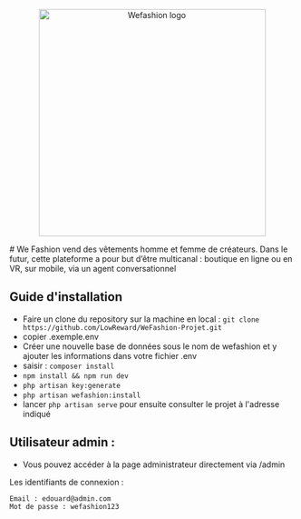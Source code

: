 <p align="center"><a href="#" target="_blank"><img src="https://seeklogo.com/images/W/WE_Fashion-logo-AE6F8295EF-seeklogo.com.png" width="400" alt="Wefashion logo"></a></p>
# We Fashion vend des vêtements homme et femme de créateurs.
Dans le futur, cette plateforme a pour but d’être multicanal : boutique en ligne ou en VR, sur 
mobile, via un agent conversationnel


## Guide d'installation

- Faire un clone du repository sur la machine en local : `git clone https://github.com/LowReward/WeFashion-Projet.git`
- copier .exemple.env
- Créer une nouvelle base de données sous le nom de wefashion et y ajouter les informations dans votre fichier .env
- saisir : `composer install`
- `npm install && npm run dev`
- `php artisan key:generate`
- `php artisan wefashion:install`
- lancer `php artisan serve` pour ensuite consulter le projet à l'adresse indiqué

## Utilisateur admin :
- Vous pouvez accéder à la page administrateur directement via /admin

Les identifiants de connexion :
```
Email : edouard@admin.com
Mot de passe : wefashion123
```

